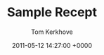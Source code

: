 ---
layout: single
title: "Sample Recept"
date: 2011-05-12 14:27:00 +0000
comments: true
published: true
categories: ["recept"]
tags: ["Recept"]
alias: ["/recept/sample"]
author: Tom Kerkhove
redirect_from:
 - /recept/sample.html
---